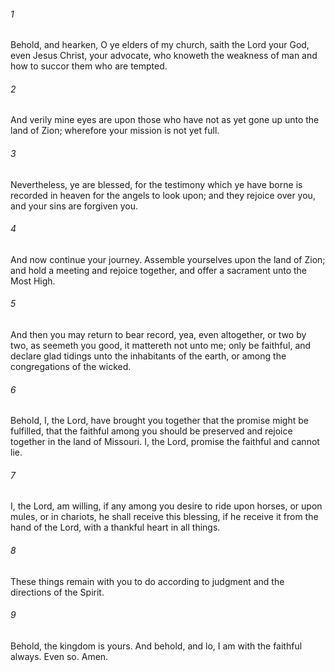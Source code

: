 ###### 1
Behold, and hearken, O ye elders of my church, saith the Lord your God, even Jesus Christ, your advocate, who knoweth the weakness of man and how to succor them who are tempted.

###### 2
And verily mine eyes are upon those who have not as yet gone up unto the land of Zion; wherefore your mission is not yet full.

###### 3
Nevertheless, ye are blessed, for the testimony which ye have borne is recorded in heaven for the angels to look upon; and they rejoice over you, and your sins are forgiven you.

###### 4
And now continue your journey. Assemble yourselves upon the land of Zion; and hold a meeting and rejoice together, and offer a sacrament unto the Most High.

###### 5
And then you may return to bear record, yea, even altogether, or two by two, as seemeth you good, it mattereth not unto me; only be faithful, and declare glad tidings unto the inhabitants of the earth, or among the congregations of the wicked.

###### 6
Behold, I, the Lord, have brought you together that the promise might be fulfilled, that the faithful among you should be preserved and rejoice together in the land of Missouri. I, the Lord, promise the faithful and cannot lie.

###### 7
I, the Lord, am willing, if any among you desire to ride upon horses, or upon mules, or in chariots, he shall receive this blessing, if he receive it from the hand of the Lord, with a thankful heart in all things.

###### 8
These things remain with you to do according to judgment and the directions of the Spirit.

###### 9
Behold, the kingdom is yours. And behold, and lo, I am with the faithful always. Even so. Amen.

